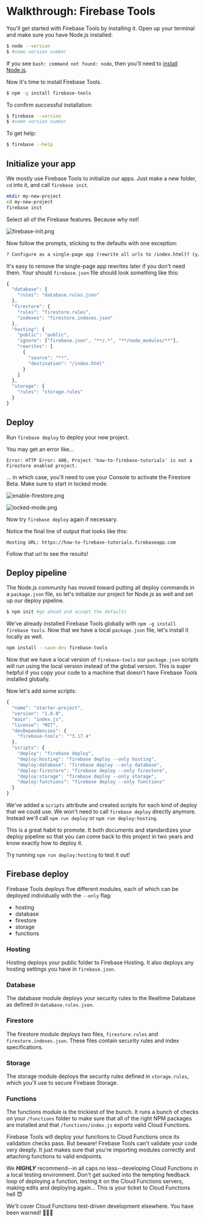 # Walkthrough: Firebase Tools

You'll get started with Firebase Tools by installing it. Open up your terminal and make sure you have Node.js installed:

```bash
$ node --version 
$ #some version number
```

If you see `bash: command not found: node`, then you'll need to [install Node.js](https://nodejs.org/en/download/).

Now it's time to install Firebase Tools.

```bash
$ npm -g install firebase-tools
```

To confirm successful installation:

```bash
$ firebase --version 
$ #some version number
```

To get help:

```bash
$ firebase --help
```

## Initialize your app

We mostly use Firebase Tools to initialize our apps. Just make a new folder, `cd` into it, and call `firebase init`.

```bash
mkdir my-new-project
cd my-new-project
firebase init
```

Select all of the Firebase features. Because why not!

![firebase-init.png](https://goo.gl/Co7fU9)

Now follow the prompts, sticking to the defaults with one exception:

```bash
? Configure as a single-page app (rewrite all urls to /index.html)? (y/N) y
```

It's easy to remove the single-page app rewrites later if you don't need them. Your should `firebase.json` file should look something like this:

```javascript
{
  "database": {
    "rules": "database.rules.json"
  },
  "firestore": {
    "rules": "firestore.rules",
    "indexes": "firestore.indexes.json"
  },
  "hosting": {
    "public": "public",
    "ignore": ["firebase.json", "**/.*", "**/node_modules/**"],
    "rewrites": [
      {
        "source": "**",
        "destination": "/index.html"
      }
    ]
  },
  "storage": {
    "rules": "storage.rules"
  }
}
```

## Deploy

Run `firebase deploy` to deploy your new project.

You may get an error like...

```text
Error: HTTP Error: 400, Project 'how-to-firebase-tutorials' is not a Firestore enabled project.
```

... in which case, you'll need to use your Console to activate the Firestore Beta. Make sure to start in locked mode.

![enable-firestore.png](https://goo.gl/4oX1a8)

![locked-mode.png](https://goo.gl/6MSy65)

Now try `firebase deploy` again if necessary.

Notice the final line of output that looks like this:

```text
Hosting URL: https://how-to-firebase-tutorials.firebaseapp.com
```

Follow that url to see the results!

## Deploy pipeline

The Node.js community has moved toward putting all deploy commands in a `package.json` file, so let's initialize our project for Node.js as well and set up our deploy pipeline.

```bash
$ npm init #go ahead and accept the defaults
```

We've already installed Firebase Tools globally with `npm -g install firebase tools`. Now that we have a local `package.json` file, let's install it locally as well.

```bash
npm install --save-dev firebase-tools
```

Now that we have a local version of `firebase-tools` our `package.json` scripts will run using the local version instead of the global version. This is super helpful if you copy your code to a machine that doesn't have Firebase Tools installed globally.

Now let's add some scripts:

```javascript
{
  "name": "starter-project",
  "version": "1.0.0",
  "main": "index.js",
  "license": "MIT",
  "devDependencies": {
    "firebase-tools": "^3.17.4"
  },
  "scripts": {
    "deploy": "firebase deploy",
    "deploy:hosting": "firebase deploy --only hosting",
    "deploy:database": "firebase deploy --only database",
    "deploy:firestore": "firebase deploy --only firestore",
    "deploy:storage": "firebase deploy --only storage",
    "deploy:functions": "firebase deploy --only functions"
  }
}
```

We've added a `scripts` attribute and created scripts for each kind of deploy that we could use. We won't need to call `firebase deploy` directly anymore. Instead we'll call `npm run deploy` or `npm run deploy:hosting`.

This is a great habit to promote. It both documents and standardizes your deploy pipeline so that you can come back to this project in two years and know exactly how to deploy it.

Try running `npm run deploy:hosting` to test it out!

## Firebase deploy

Firebase Tools deploys five different modules, each of which can be deployed individually with the `--only` flag:

* hosting
* database
* firestore
* storage
* functions

### Hosting

Hosting deploys your public folder to Firebase Hosting. It also deploys any hosting settings you have in `firebase.json`.

### Database

The database module deploys your security rules to the Realtime Database as defined in `database.rules.json`.

### Firestore

The firestore module deploys two files, `firestore.rules` and `firestore.indexes.json`. These files contain security rules and index specifications.

### Storage

The storage module deploys the security rules defined in `storage.rules`, which you'll use to secure Firebase Storage.

### Functions

The functions module is the trickiest of the bunch. It runs a bunch of checks on your `/functions` folder to make sure that all of the right NPM packages are installed and that `/functions/index.js` exports valid Cloud Functions.

Firebase Tools will deploy your functions to Cloud Functions once its validation checks pass. But beware! Firebase Tools can't validate your code very deeply. It just makes sure that you're importing modules correctly and attaching functions to valid endpoints.

We _**HIGHLY**_ recommend--in all caps no less--developing Cloud Functions in a local testing environment. Don't get sucked into the tempting feedback loop of deploying a function, testing it on the Cloud Functions servers, making edits and deploying again... This is your ticket to Cloud Functions hell 😈

We'll cover Cloud Functions test-driven development elsewhere. You have been warned! 🎉🎉🎉

